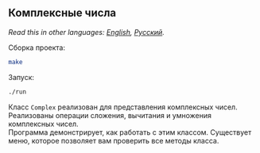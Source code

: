## Комплексные числа

*Read this in other languages: [English](README.md), [Русский](README.ru.md).*

Сборка проекта:
```bash
make
```

Запуск:
```bash
./run
```
Класс `Complex` реализован для представления комплексных чисел. Реализованы операции сложения, вычитания и умножения комплексных чисел. <br>
Программа демонстрирует, как работать с этим классом. Существует меню, которое позволяет вам проверить все методы класса.
